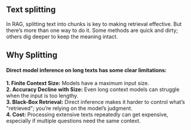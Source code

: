 ## Text splitting
In RAG, splitting text into chunks is key to making retrieval effective. But there’s more than one way to do it. Some methods are quick and dirty; others dig deeper to keep the meaning intact.

## Why Splitting

#### Direct model inference on long texts has some clear limitations:

<b>1. Finite Context Size:</b> Models have a maximum input size.<br>
<b>2. Accuracy Decline with Size:</b> Even long context models can struggle when the input is too lengthy.<br>
<b>3. Black-Box Retrieval:</b> Direct inference makes it harder to control what’s "retrieved"; you’re relying on the model’s judgment.<br>
<b>4. Cost:</b> Processing extensive texts repeatedly can get expensive, especially if multiple questions need the same context.<br>
